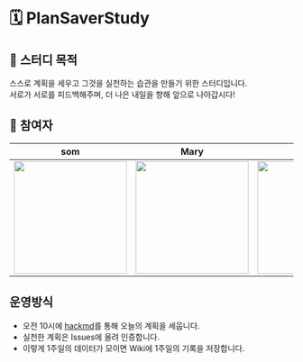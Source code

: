 # 🗓️ PlanSaverStudy

## 🧐 스터디 목적
스스로 계획을 세우고 그것을 실천하는 습관을 만들기 위한 스터디입니다. <br>
서로가 서로를 피드백해주며, 더 나은 내일을 향해 앞으로 나아갑시다!

## 👥 참여자
|som|Mary|Whales|
|:---:|:---:|:---:|
|<Img src = "https://github.com/WhalesJin/Algorithm_SeaAndSky/assets/124643545/465edd0c-8695-4d2c-b37e-0d1b1169c7dc" width="200">|<Img src = "https://github.com/jsa0224/PlanSaverStudy/assets/124643545/01aa8ebe-bbbd-495c-a6ec-fe752e6f80d8" width="200">|<Img src = "https://github.com/WhalesJin/Algorithm_SeaAndSky/assets/124643545/0425bfd7-c090-4369-8690-714616c196c2" width="200">|

## 운영방식
- 오전 10시에 [hackmd](https://hackmd.io/I54DaAeAS1e0QjzTt5_H5Q)를 통해 오늘의 계획을 세웁니다.
- 실천한 계획은 Issues에 올려 인증합니다.
- 이렇게 1주일의 데이터가 모이면 Wiki에 1주일의 기록을 저장합니다.
